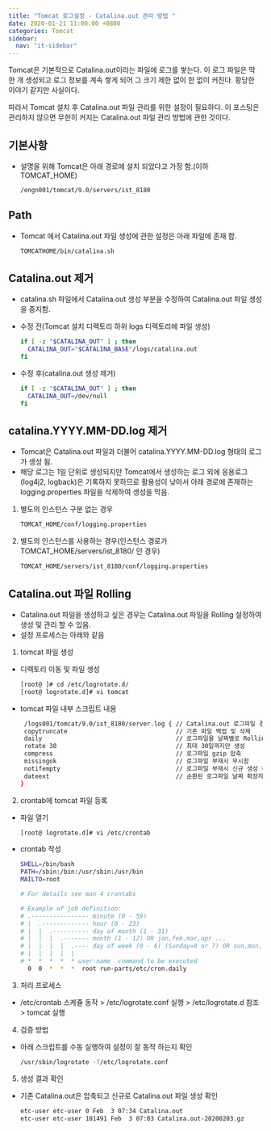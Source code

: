```yaml
---
title: "Tomcat 로그설정 - Catalina.out 관리 방법 "
date: 2020-01-21 11:00:00 +0800
categories: Tomcat
sidebar:
  nav: "it-sidebar"
---
```


Tomcat은 기본적으로 Catalina.out이라는 파일에 로그를 쌓는다. 이 로그 파일은 딱 한 개 생성되고 
로그 정보를 계속 쌓게 되어 그 크기 제한 없이 한 없이 커진다. 황당한 이야기 같지만 사실이다. <p>
따라서 Tomcat 설치 후 Catalina.out 파일 관리를 위한 설정이 필요하다. 이 포스팅은 관리하지 않으면
무한히 커지는 Catalina.out 파일 관리 방법에 관한 것이다. <p>

## 기본사항
- 설명을 위해 Tomcat은 아래 경로에 설치 되었다고 가정 함.(이하 TOMCAT_HOME)

  ```sh
  /engn001/tomcat/9.0/servers/ist_8180
  ```

## Path
- Tomcat 에서 Catalina.out 파일 생성에 관한 설정은 아래 파일에 존재 함.

  ```sh
  TOMCATHOME/bin/catalina.sh
  ```

## Catalina.out 제거
- catalina.sh 파일에서 Catalina.out 생성 부분을 수정하여 Catalina.out 파일 생성을 중지함. <p>

- 수정 전(Tomcat 설치 디렉토리 하위 logs 디렉토리에 파일 생성)
    
    ```sh
    if [ -z "$CATALINA_OUT" ] ; then
      CATALINA_OUT="$CATALINA_BASE"/logs/catalina.out
    fi
    ```

- 수정 후(catalina.out 생성 제거)

    ```sh
    if [ -z "$CATALINA_OUT" ] ; then
      CATALINA_OUT=/dev/null
    fi
    ```

## catalina.YYYY.MM-DD.log 제거
- Tomcat은 Catalina.out 파일과 더불어 catalina.YYYY.MM-DD.log 형태의 로그가 생성 됨.
- 해당 로그는 1일 단위로 생성되지만 Tomcat에서 생성하는 로그 외에 응용로그(log4j2, logback)은 
기록하지 못하므로 활용성이 낮아서 아래 경로에 존재하는 logging.properties 파일을 삭제하여 생성을 막음.

1. 별도의 인스턴스 구분 없는 경우

    ```sh
    TOMCAT_HOME/conf/logging.properties
    ```

2. 별도의 인스턴스를 사용하는 경우(인스턴스 경로가 TOMCAT_HOME/servers/ist_8180/ 인 경우)
    
    ```sh
    TOMCAT_HOME/servers/ist_8180/conf/logging.properties
    ```

## Catalina.out 파일 Rolling
- Catalina.out 파일을 생성하고 싶은 경우는 Catalina.out 파일을 Rolling 설정하여 생성 및 관리 할 수 있음.
- 설정 프로세스는 아래와 같음

1. tomcat 파일 생성

- 디렉토리 이동 및 파일 생성

    ```sh
    [root@ ]# cd /etc/logrotate.d/
    [root@ logrotate.d]# vi tomcat
    ```

- tomcat 파일 내부 스크립트 내용

    ```sh
     /logs001/tomcat/9.0/ist_8180/server.log { // Catalina.out 로그파일 경로
     copytruncate                              // 기존 파일 백업 및 삭제
     daily                                     // 로그파일을 날짜별로 Rolling
     rotate 30                                 // 최대 30일까지만 생성
     compress                                  // 로그파일 gzip 압축
     missingok                                 // 로그파일 부재시 무시함
     notifempty                                // 로그파일 부재시 신규 생성 하지 않음
     dateext                                   // 순환된 로그파일 날짜 확장자
    }
    ```

2. crontab에 tomcat 파일 등록

- 파일 열기
    ```sh
    [root@ logrotate.d]# vi /etc/crontab
    ```

- crontab 작성

    ```sh
    SHELL=/bin/bash
    PATH=/sbin:/bin:/usr/sbin:/usr/bin
    MAILTO=root
    
    # For details see man 4 crontabs
    
    # Example of job definition:
    # .---------------- minute (0 - 59)
    # |  .------------- hour (0 - 23)
    # |  |  .---------- day of month (1 - 31)
    # |  |  |  .------- month (1 - 12) OR jan,feb,mar,apr ...
    # |  |  |  |  .---- day of week (0 - 6) (Sunday=0 or 7) OR sun,mon,tue,wed,thu,fri,sat
    # |  |  |  |  |
    # *  *  *  *  * user-name  command to be executed
      0  0  *  *  *  root run-parts/etc/cron.daily
    ```

3. 처리 프로세스
- /etc/crontab 스케쥴 동작 > /etc/logrotate.conf 실행 > /etc/logrotate.d 참조 > tomcat 실행

4. 검증 방법
- 아래 스크립트를 수동 실행하여 설정이 잘 동작 하는지 확인

    ```sh
    /usr/sbin/logrotate -f/etc/logrotate.conf
    ```

5. 생성 결과 확인
- 기존 Catalina.out은 압축되고 신규로 Catalina.out 파일 생성 확인

    ```sh
    etc-user etc-user 0 Feb  3 07:34 Catalina.out
    etc-user etc-user 101491 Feb  3 07:03 Catalina.out-20200203.gz
    ```

